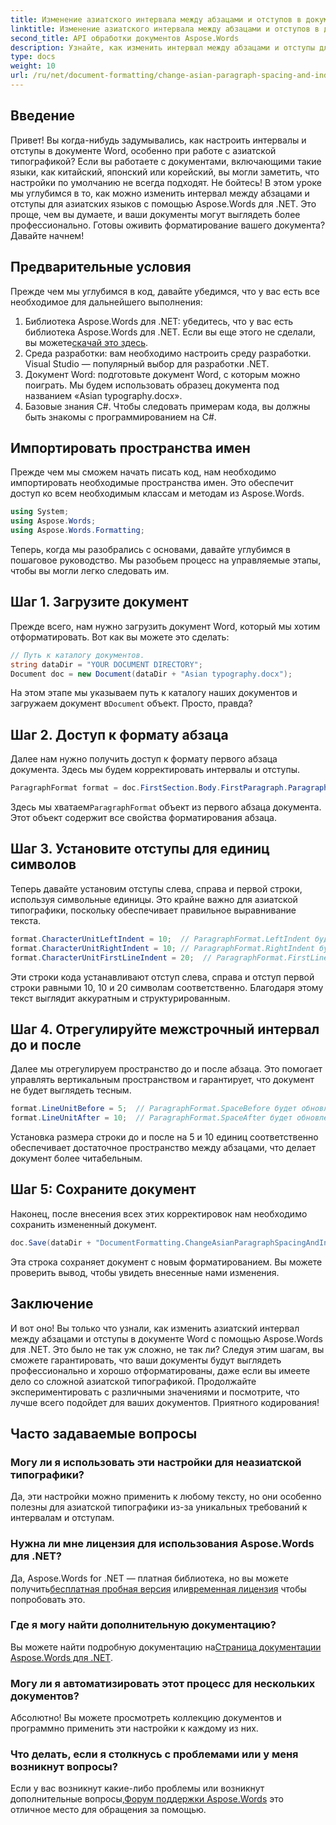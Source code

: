 ```yaml
---
title: Изменение азиатского интервала между абзацами и отступов в документе Word
linktitle: Изменение азиатского интервала между абзацами и отступов в документе Word
second_title: API обработки документов Aspose.Words
description: Узнайте, как изменить интервал между абзацами и отступы для азиатских языков в документах Word с помощью Aspose.Words для .NET, с помощью этого подробного пошагового руководства.
type: docs
weight: 10
url: /ru/net/document-formatting/change-asian-paragraph-spacing-and-indents/
---
```

## Введение

Привет! Вы когда-нибудь задумывались, как настроить интервалы и отступы в документе Word, особенно при работе с азиатской типографикой? Если вы работаете с документами, включающими такие языки, как китайский, японский или корейский, вы могли заметить, что настройки по умолчанию не всегда подходят. Не бойтесь! В этом уроке мы углубимся в то, как можно изменить интервал между абзацами и отступы для азиатских языков с помощью Aspose.Words для .NET. Это проще, чем вы думаете, и ваши документы могут выглядеть более профессионально. Готовы оживить форматирование вашего документа? Давайте начнем!

## Предварительные условия

Прежде чем мы углубимся в код, давайте убедимся, что у вас есть все необходимое для дальнейшего выполнения:

1.  Библиотека Aspose.Words для .NET: убедитесь, что у вас есть библиотека Aspose.Words для .NET. Если вы еще этого не сделали, вы можете[скачай это здесь](https://releases.aspose.com/words/net/).
2. Среда разработки: вам необходимо настроить среду разработки. Visual Studio — популярный выбор для разработки .NET.
3. Документ Word: подготовьте документ Word, с которым можно поиграть. Мы будем использовать образец документа под названием «Asian typography.docx».
4. Базовые знания C#. Чтобы следовать примерам кода, вы должны быть знакомы с программированием на C#.

## Импортировать пространства имен

Прежде чем мы сможем начать писать код, нам необходимо импортировать необходимые пространства имен. Это обеспечит доступ ко всем необходимым классам и методам из Aspose.Words.

```csharp
using System;
using Aspose.Words;
using Aspose.Words.Formatting;
```

Теперь, когда мы разобрались с основами, давайте углубимся в пошаговое руководство. Мы разобьем процесс на управляемые этапы, чтобы вы могли легко следовать им.

## Шаг 1. Загрузите документ

Прежде всего, нам нужно загрузить документ Word, который мы хотим отформатировать. Вот как вы можете это сделать:

```csharp
// Путь к каталогу документов.
string dataDir = "YOUR DOCUMENT DIRECTORY";
Document doc = new Document(dataDir + "Asian typography.docx");
```

 На этом этапе мы указываем путь к каталогу наших документов и загружаем документ в`Document` объект. Просто, правда?

## Шаг 2. Доступ к формату абзаца

Далее нам нужно получить доступ к формату первого абзаца документа. Здесь мы будем корректировать интервалы и отступы.

```csharp
ParagraphFormat format = doc.FirstSection.Body.FirstParagraph.ParagraphFormat;
```

 Здесь мы хватаем`ParagraphFormat` объект из первого абзаца документа. Этот объект содержит все свойства форматирования абзаца.

## Шаг 3. Установите отступы для единиц символов

Теперь давайте установим отступы слева, справа и первой строки, используя символьные единицы. Это крайне важно для азиатской типографики, поскольку обеспечивает правильное выравнивание текста.

```csharp
format.CharacterUnitLeftIndent = 10;  // ParagraphFormat.LeftIndent будет обновлен.
format.CharacterUnitRightIndent = 10; // ParagraphFormat.RightIndent будет обновлен.
format.CharacterUnitFirstLineIndent = 20;  // ParagraphFormat.FirstLineIndent будет обновлен.
```

Эти строки кода устанавливают отступ слева, справа и отступ первой строки равными 10, 10 и 20 символам соответственно. Благодаря этому текст выглядит аккуратным и структурированным.

## Шаг 4. Отрегулируйте межстрочный интервал до и после

Далее мы отрегулируем пространство до и после абзаца. Это помогает управлять вертикальным пространством и гарантирует, что документ не будет выглядеть тесным.

```csharp
format.LineUnitBefore = 5;  // ParagraphFormat.SpaceBefore будет обновлен.
format.LineUnitAfter = 10;  // ParagraphFormat.SpaceAfter будет обновлен.
```

Установка размера строки до и после на 5 и 10 единиц соответственно обеспечивает достаточное пространство между абзацами, что делает документ более читабельным.

## Шаг 5: Сохраните документ

Наконец, после внесения всех этих корректировок нам необходимо сохранить измененный документ.

```csharp
doc.Save(dataDir + "DocumentFormatting.ChangeAsianParagraphSpacingAndIndents.doc");
```

Эта строка сохраняет документ с новым форматированием. Вы можете проверить вывод, чтобы увидеть внесенные нами изменения.

## Заключение

И вот оно! Вы только что узнали, как изменить азиатский интервал между абзацами и отступы в документе Word с помощью Aspose.Words для .NET. Это было не так уж сложно, не так ли? Следуя этим шагам, вы сможете гарантировать, что ваши документы будут выглядеть профессионально и хорошо отформатированы, даже если вы имеете дело со сложной азиатской типографикой. Продолжайте экспериментировать с различными значениями и посмотрите, что лучше всего подойдет для ваших документов. Приятного кодирования!

## Часто задаваемые вопросы

### Могу ли я использовать эти настройки для неазиатской типографики?
Да, эти настройки можно применить к любому тексту, но они особенно полезны для азиатской типографики из-за уникальных требований к интервалам и отступам.

### Нужна ли мне лицензия для использования Aspose.Words для .NET?
 Да, Aspose.Words for .NET — платная библиотека, но вы можете получить[бесплатная пробная версия](https://releases.aspose.com/) или[временная лицензия](https://purchase.aspose.com/temporary-license/) чтобы попробовать это.

### Где я могу найти дополнительную документацию?
 Вы можете найти подробную документацию на[Страница документации Aspose.Words для .NET](https://reference.aspose.com/words/net/).

### Могу ли я автоматизировать этот процесс для нескольких документов?
Абсолютно! Вы можете просмотреть коллекцию документов и программно применить эти настройки к каждому из них.

### Что делать, если я столкнусь с проблемами или у меня возникнут вопросы?
 Если у вас возникнут какие-либо проблемы или возникнут дополнительные вопросы,[Форум поддержки Aspose.Words](https://forum.aspose.com/c/words/8) это отличное место для обращения за помощью.
